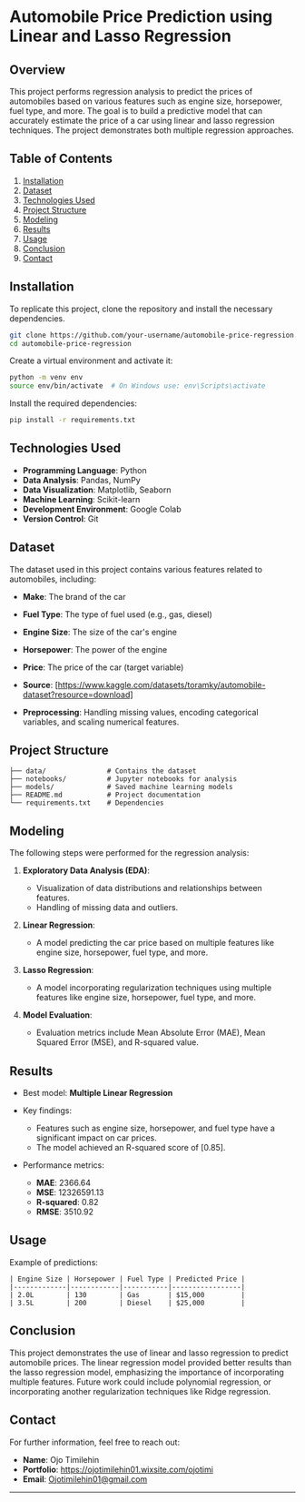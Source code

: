 # Automobile Price Prediction using Linear and Lasso Regression

## Overview
This project performs regression analysis to predict the prices of automobiles based on various features such as engine size, horsepower, fuel type, and more. The goal is to build a predictive model that can accurately estimate the price of a car using linear and lasso regression techniques. The project demonstrates both multiple regression approaches.

## Table of Contents
1. [Installation](#installation)
2. [Dataset](#dataset)
3. [Technologies Used](#technologies-used)
4. [Project Structure](#project-structure)
5. [Modeling](#modeling)
6. [Results](#results)
7. [Usage](#usage)
8. [Conclusion](#conclusion)
9. [Contact](#contact)

## Installation
To replicate this project, clone the repository and install the necessary dependencies.

```bash
git clone https://github.com/your-username/automobile-price-regression.git
cd automobile-price-regression
```

Create a virtual environment and activate it:
```bash
python -m venv env
source env/bin/activate  # On Windows use: env\Scripts\activate
```

Install the required dependencies:
```bash
pip install -r requirements.txt
```


## Technologies Used
- **Programming Language**: Python
- **Data Analysis**: Pandas, NumPy
- **Data Visualization**: Matplotlib, Seaborn
- **Machine Learning**: Scikit-learn
- **Development Environment**: Google Colab
- **Version Control**: Git


## Dataset
The dataset used in this project contains various features related to automobiles, including:
- **Make**: The brand of the car
- **Fuel Type**: The type of fuel used (e.g., gas, diesel)
- **Engine Size**: The size of the car's engine
- **Horsepower**: The power of the engine
- **Price**: The price of the car (target variable)

- **Source**: [https://www.kaggle.com/datasets/toramky/automobile-dataset?resource=download]
- **Preprocessing**: Handling missing values, encoding categorical variables, and scaling numerical features.

## Project Structure
```
├── data/               # Contains the dataset
├── notebooks/          # Jupyter notebooks for analysis
├── models/             # Saved machine learning models
├── README.md           # Project documentation
└── requirements.txt    # Dependencies
```

## Modeling
The following steps were performed for the regression analysis:

1. **Exploratory Data Analysis (EDA)**: 
    - Visualization of data distributions and relationships between features.
    - Handling of missing data and outliers.

2. **Linear Regression**:
    - A model predicting the car price based on multiple features like engine size, horsepower, fuel type, and more.

3. **Lasso Regression**:
    - A model incorporating regularization techniques using multiple features like engine size, horsepower, fuel type, and more.

4. **Model Evaluation**:
    - Evaluation metrics include Mean Absolute Error (MAE), Mean Squared Error (MSE), and R-squared value.

## Results
- Best model: **Multiple Linear Regression**
- Key findings:
    - Features such as engine size, horsepower, and fuel type have a significant impact on car prices.
    - The model achieved an R-squared score of [0.85].

- Performance metrics:
    - **MAE**: 2366.64
    - **MSE**: 12326591.13
    - **R-squared**: 0.82
    - **RMSE**: 3510.92


## Usage

Example of predictions:
```
| Engine Size | Horsepower | Fuel Type | Predicted Price |
|-------------|------------|-----------|-----------------|
| 2.0L        | 130        | Gas       | $15,000         |
| 3.5L        | 200        | Diesel    | $25,000         |
```

## Conclusion
This project demonstrates the use of linear and lasso regression to predict automobile prices. The linear regression model provided better results than the lasso regression model, emphasizing the importance of incorporating multiple features. Future work could include polynomial regression, or incorporating another regularization techniques like Ridge regression.

## Contact
For further information, feel free to reach out:
- **Name**: Ojo Timilehin
- **Portfolio**: https://ojotimilehin01.wixsite.com/ojotimi
- **Email**: Ojotimilehin01@gmail.com

---

